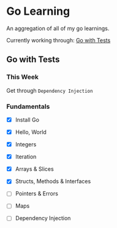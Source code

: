# Go Learning
An aggregation of all of my go learnings. 

Currently working through: [Go with Tests][go-with-tests]

## Go with Tests

### This Week
Get through `Dependency Injection`

### Fundamentals

- [x] Install Go
- [x] Hello, World
- [x] Integers
- [x] Iteration
- [x] Arrays & Slices
- [x] Structs, Methods & Interfaces
- [ ] Pointers & Errors
- [ ] Maps
- [ ] Dependency Injection


[go-with-tests]: https://quii.gitbook.io/learn-go-with-tests/

